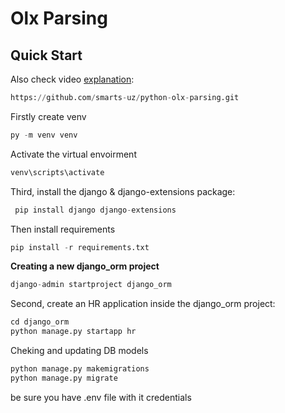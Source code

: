 # Olx Parsing

## Quick Start



Also check video [explanation](https://t.me/c/1928723945/46379/49933):





```python
https://github.com/smarts-uz/python-olx-parsing.git
```
 Firstly create venv 
 ```python
py -m venv venv
```
 Activate the virtual envoirment
```python 
venv\scripts\activate 
```
 Third, install the django & django-extensions package:
```python 
 pip install django django-extensions  
 ```
 Then install requirements
```python
pip install -r requirements.txt
```
**Creating a new django_orm  project**
```python
django-admin startproject django_orm
```
Second, create an HR application inside the django_orm project:
```python
cd django_orm
python manage.py startapp hr
```
Cheking and updating DB models
```python 
python manage.py makemigrations
python manage.py migrate
```
be sure you have .env file with it credentials













